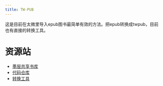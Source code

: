 ```yaml
---
title: TW-PUB
---
```


这是目前在太微里导入epub图书最简单有效的方法。把epub转换成twpub，目前也有直接的转换工具。

# 资源站

* [墨屉共享书库](https://twpub-book.netlify.app/)
* [代码仓库](https://github.com/Zacharia2/TWPUB-BOOK)
* [转换工具](https://github.com/tiddly-gittly/Epub2twpub)